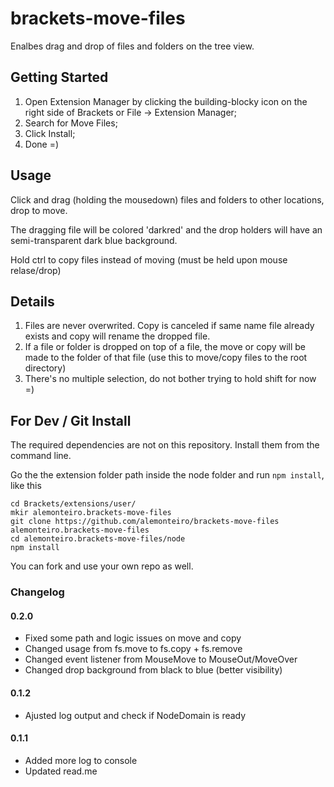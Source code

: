 brackets-move-files
=========================

Enalbes drag and drop of files and folders on the tree view.

## Getting Started

1. Open Extension Manager by clicking the building-blocky icon on the right side of Brackets or File -> Extension Manager;
2. Search for Move Files;
3. Click Install;
4. Done =)

## Usage

Click and drag (holding the mousedown) files and folders to other locations, drop to move.

The dragging file will be colored 'darkred' and the drop holders will have an semi-transparent dark blue background.

Hold ctrl to copy files instead of moving (must be held upon mouse relase/drop)

## Details 

1. Files are never overwrited. Copy is canceled if same name file already exists and copy will rename the dropped file.
2. If a file or folder is dropped on top of a file, the move or copy will be made to the folder of that file (use this to move/copy files to the root directory)
3. There's no multiple selection, do not bother trying to hold shift for now =)

## For Dev / Git Install

The required dependencies are not on this repository. Install them from the command line.

Go the the extension folder path inside the node folder and run `npm install`, like this

```
cd Brackets/extensions/user/
mkir alemonteiro.brackets-move-files
git clone https://github.com/alemonteiro/brackets-move-files alemonteiro.brackets-move-files
cd alemonteiro.brackets-move-files/node
npm install
```

You can fork and use your own repo as well.

### Changelog

#### 0.2.0

* Fixed some path and logic issues on move and copy
* Changed usage from fs.move to fs.copy + fs.remove
* Changed event listener from MouseMove to MouseOut/MoveOver
* Changed drop background from black to blue (better visibility)

#### 0.1.2

* Ajusted log output and check if NodeDomain is ready

#### 0.1.1

* Added more log to console
* Updated read.me